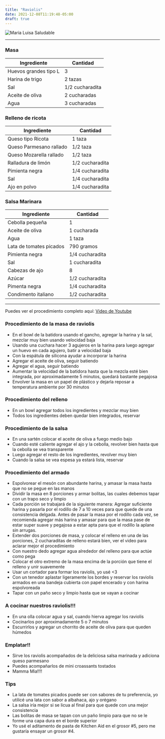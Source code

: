 ```yaml
---
title: "Raviolis"
date: 2021-12-08T11:19:48-05:00
draft: true
---
```

![Maria Luisa Saludable](../../images/raviolis.jpg)
___
### Masa 

| Ingrediente | Cantidad |
| ----------- | ----------- |
| Huevos grandes tipo L | 3 |
| Harina de trigo | 2 tazas |
| Sal | 1/2 cucharadita |
| Aceite de oliva | 2 cucharadas |
| Agua | 3 cucharadas |

### Relleno de ricota

| Ingrediente | Cantidad |
| ----------- | ----------- |
| Queso tipo Ricota | 1 taza |
| Queso Parmesano rallado | 1/2 taza |
| Queso Mozarella rallado | 1/2 taza |
| Ralladura de limón | 1/2 cucharadita |
| Pimienta negra | 1/4 cucharadita |
| Sal | 1/4 cucharadita |
| Ajo en polvo | 1/4 cucharadita |

### Salsa Marinara

| Ingrediente | Cantidad |
| ----------- | ----------- |
| Cebolla pequeña | 1 |
| Aceite de oliva | 1 cucharada |
| Agua | 1 taza |
| Lata de tomates picados | 790 gramos |
| Pimienta negra | 1/4 cucharadita |
| Sal | 1 cucharadita |
| Cabezas de ajo | 8 |
| Azúcar | 1/2 cucharadita |
| Pimenta negra | 1/4 cucharadita |
| Condimento italiano | 1/2 cucharadita |

___

Puedes ver el procedimiento completo aquí: [Video de Youtube](https://youtu.be/sxqCgdAFYq8)

### Procedimiento de la masa de raviolis
- En el bowl de la batidora usando el gancho, agregar la harina y la sal, mezclar muy bien usando velocidad baja
- Usando una cuchara hacer 3 agujeros en la harina para luego agregar un huevo en cada agujero, batir a velocidad baja
- Con la espátula de silicona ayudar a incorporar la harina
- Agregar el aceite de oliva, seguir batiendo 
- Agregar el agua, seguir batiendo
- Aumentar la velocidad de la batidora hasta que la mezcla esté bien integrada, por aproximadamente 5 minutos, quedará bastante pegajosa
- Envolver la masa en un papel de plástico y dejarla reposar a temperatura ambiente por 30 minutos

### Procedimiento del relleno
- En un bowl agregar todos los ingredientes y mezclar muy bien
- Todos los ingredientes deben quedar bien integrados, reservar

### Procedimiento de la salsa
- En una sartén colocar el aceite de oliva a fuego medio bajo 
- Cuando esté caliente agregar el ajo y la cebolla, revolver bien hasta que la cebolla se vea transparente
- Luego agregar el resto de los ingredientes, revolver muy bien
- Cuando la salsa se vea espesa ya estará lista, reservar

### Procedimiento del armado
- Espolvorear el mesón con abundante harina, y amasar la masa hasta que no se pegue en las manos
- Dividir la masa en 8 porciones y armar bolitas, las cuales debemos tapar con un trapo seco y limpio
- Cada porción se trabajará de la siguiente manera: Agregar suficiente harina y pasarla por el rodillo de 7 a 10 veces para que quede de una consistencia delgada. Antes de pasar la masa por el rodillo cada vez, se recomienda agregar más harina y amasar para que la masa pase de estar super suave y pegajosa a estar apta para que el rodillo la aplane sin arrugas.
- Extender dos porciones de masa, y colocar el relleno en una de las porciones, 2 cucharaditas de relleno estará bien, ver el video para aclarar mejor el procedimiento
- Con nuestro dedo agregar agua alrededor del relleno para que actúe como pega
- Colocar el otro extremo de la masa encima de la porción que tiene el relleno y unir suavemente
- Usar un cortador para formar los raviolis, yo usé <3
- Con un tenedor aplastar ligeramente los bordes y reservar los raviolis armados en una bandeja cubierta con papel encerado y con harina espolvoreada
- Tapar con un paño seco y limpio hasta que se vayan a cocinar

### A cocinar nuestros raviolis!!!
- En una olla colocar agua y sal, cuando hierva agregar los raviolis
- Cocinarlos por aproximadamente 5 o 7 minutos
- Escurrirlos y agregar un chorrito de aceite de oliva para que queden húmedos

### Emplatar!!
- Sirve los raviolis acompañados de la deliciosa salsa marinada y adiciona queso parmesano
- Puedes acompañarlos de mini croassants tostados
- Mamma Mia!!!!

### Tips
- La lata de tomates picados puede ser con sabores de tu preferencia, yo utilicé una lata con sabor a albahaca, ajo y orégano
- La salsa iría mejor si se licua al final para que quede con una mejor consistencia
- Las bolitas de masa se tapan con un paño limpio para que no se le forme una capa dura en el borde superior
- Yo usé el aditamento de pasta de Kitchen Aid en el grosor #5, pero me gustaría ensayar un grosor #4.



